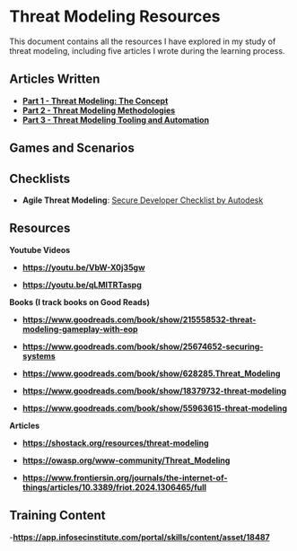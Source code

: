 # Threat Modeling Resources

This document contains all the resources I have explored in my study of threat modeling, including five articles I wrote during the learning process.

## Articles Written
- **[Part 1 - Threat Modeling: The Concept](https://medium.com/@vivian.kfrost/threat-modelling-the-concept-040cf4aa9f2e)**
- **[Part 2 - Threat Modeling Methodologies](https://medium.com/@vivian.kfrost/threat-modelling-methodologies-e1a6e3877276)**
- **[Part 3 - Threat Modeling Tooling and Automation](https://medium.com/@vivian.kfrost/threat-modelling-tooling-and-automation-f256f2410ded)**

## Games and Scenarios

## Checklists
- **Agile Threat Modeling**: [Secure Developer Checklist by Autodesk](https://github.com/Autodesk/continuous-threat-modeling/blob/master/Secure_Developer_Checklist.md)


## Resources

**Youtube Videos**

- **https://youtu.be/VbW-X0j35gw**

- **https://youtu.be/qLMlTRTaspg**

**Books (I track books on Good Reads)**

- **https://www.goodreads.com/book/show/215558532-threat-modeling-gameplay-with-eop**

- **https://www.goodreads.com/book/show/25674652-securing-systems**

- **https://www.goodreads.com/book/show/628285.Threat_Modeling**

- **https://www.goodreads.com/book/show/18379732-threat-modeling**

- **https://www.goodreads.com/book/show/55963615-threat-modeling**

**Articles**

- **https://shostack.org/resources/threat-modeling**

- **https://owasp.org/www-community/Threat_Modeling**

- **https://www.frontiersin.org/journals/the-internet-of-things/articles/10.3389/friot.2024.1306465/full**

## Training Content

-**https://app.infosecinstitute.com/portal/skills/content/asset/18487**

